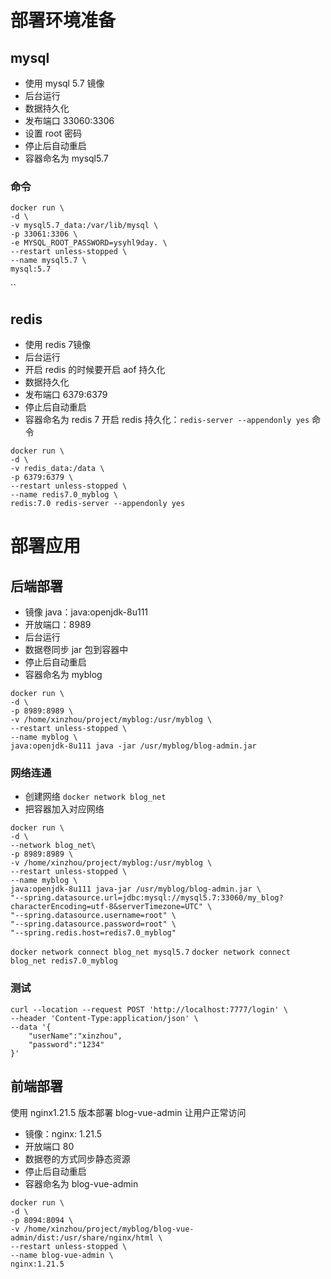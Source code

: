 # 部署环境准备
## mysql
- 使用 mysql 5.7 镜像
- 后台运行
- 数据持久化
- 发布端口 33060:3306
- 设置 root 密码
- 停止后自动重启
- 容器命名为 mysql5.7
### 命令
```shell
docker run \
-d \
-v mysql5.7_data:/var/lib/mysql \
-p 33061:3306 \
-e MYSQL_ROOT_PASSWORD=ysyhl9day. \
--restart unless-stopped \
--name mysql5.7 \
mysql:5.7
```
``
## redis
- 使用 redis 7镜像
- 后台运行
- 开启 redis 的时候要开启 aof 持久化
- 数据持久化
- 发布端口 6379:6379
- 停止后自动重启
- 容器命名为 redis 7
开启 redis 持久化：`redis-server --appendonly yes`
命令
```shell
docker run \
-d \
-v redis_data:/data \
-p 6379:6379 \
--restart unless-stopped \
--name redis7.0_myblog \
redis:7.0 redis-server --appendonly yes
```
# 部署应用
## 后端部署
- 镜像 java：java:openjdk-8u111
- 开放端口：8989
- 后台运行
- 数据卷同步 jar 包到容器中
- 停止后自动重启
- 容器命名为 myblog 
```shell
docker run \
-d \
-p 8989:8989 \
-v /home/xinzhou/project/myblog:/usr/myblog \
--restart unless-stopped \
--name myblog \
java:openjdk-8u111 java -jar /usr/myblog/blog-admin.jar
```
### 网络连通
- 创建网络
`docker network blog_net`
- 把容器加入对应网络
```shell
docker run \
-d \
--network blog_net\
-p 8989:8989 \
-v /home/xinzhou/project/myblog:/usr/myblog \
--restart unless-stopped \
--name myblog \
java:openjdk-8u111 java-jar /usr/myblog/blog-admin.jar \
"--spring.datasource.url=jdbc:mysql://mysql5.7:33060/my_blog?characterEncoding=utf-8&serverTimezone=UTC" \
"--spring.datasource.username=root" \
"--spring.datasource.password=root" \
"--spring.redis.host=redis7.0_myblog"
```
`docker network connect blog_net mysql5.7`
`docker network connect blog_net redis7.0_myblog`
### 测试
```shell
curl --location --request POST 'http://localhost:7777/login' \
--header 'Content-Type:application/json' \
--data '{
	"userName":"xinzhou",
	"password":"1234"
}'
```
## 前端部署
使用 nginx1.21.5 版本部署 blog-vue-admin 让用户正常访问
- 镜像：nginx: 1.21.5
- 开放端口 80
- 数据卷的方式同步静态资源
- 停止后自动重启
- 容器命名为 blog-vue-admin
```shell
docker run \
-d \
-p 8094:8094 \
-v /home/xinzhou/project/myblog/blog-vue-admin/dist:/usr/share/nginx/html \
--restart unless-stopped \
--name blog-vue-admin \
nginx:1.21.5
```